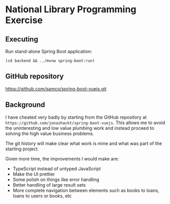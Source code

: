 # National Library Programming Exercise

## Executing
Run stand-alone Spring Boot application:

`(cd backend && ../mvnw spring-boot:run)`

## GitHub repository

https://github.com/samco/spring-boot-vuejs.git

## Background

I have cheated very badly by starting from the GitHub repository at `https://github.com/jonashackt/spring-boot-vuejs`.
This allows me to avoid the uninteresting and low value plumbing work and instead
proceed to solving the high value business problems.

The git history will make clear what work is mine and what was part of the starting project.

Given more time, the improvements I would make are:

- TypeScript instead of untyped JavaScript
- Make the UI prettier
- Some polish on things like error handling
- Better handling of large result sets
- More complete navigation between elements such as books to loans, loans to users or books, etc
